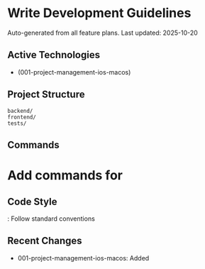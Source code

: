 # Write Development Guidelines

Auto-generated from all feature plans. Last updated: 2025-10-20

## Active Technologies
- (001-project-management-ios-macos)

## Project Structure
```
backend/
frontend/
tests/
```

## Commands
# Add commands for 

## Code Style
: Follow standard conventions

## Recent Changes
- 001-project-management-ios-macos: Added

<!-- MANUAL ADDITIONS START -->
<!-- MANUAL ADDITIONS END -->
